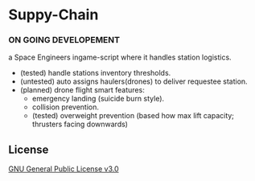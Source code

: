 # Suppy-Chain
### ON GOING DEVELOPEMENT
a Space Engineers ingame-script where it handles station logistics.
- (tested) handle stations inventory thresholds.
- (untested) auto assigns haulers(drones) to deliver requestee station.
- (planned) drone flight smart features:
  - emergency landing (suicide burn style).
  - collision prevention.
  - (tested) overweight prevention (based how max lift capacity; thrusters facing downwards)

## License
[GNU General Public License v3.0](LICENSE)
